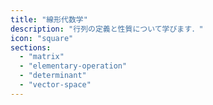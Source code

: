 ```yaml
---
title: "線形代数学"
description: "行列の定義と性質について学びます．"
icon: "square"
sections:
  - "matrix"
  - "elementary-operation"
  - "determinant"
  - "vector-space"
---
```

